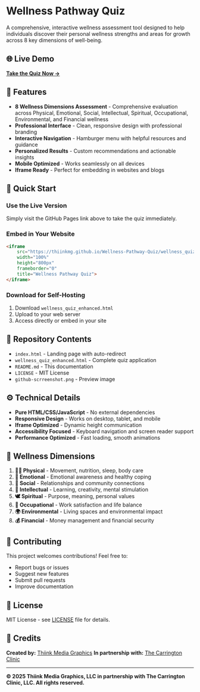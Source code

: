 # Wellness Pathway Quiz

A comprehensive, interactive wellness assessment tool designed to help individuals discover their personal wellness strengths and areas for growth across 8 key dimensions of well-being.


## 🌐 Live Demo

**[Take the Quiz Now →](https://thiinkmg.github.io/Wellness-Pathway-Quiz/wellness_quiz_enhanced.html)**

## 🌟 Features

- **8 Wellness Dimensions Assessment** - Comprehensive evaluation across Physical, Emotional, Social, Intellectual, Spiritual, Occupational, Environmental, and Financial wellness
- **Professional Interface** - Clean, responsive design with professional branding
- **Interactive Navigation** - Hamburger menu with helpful resources and guidance
- **Personalized Results** - Custom recommendations and actionable insights
- **Mobile Optimized** - Works seamlessly on all devices
- **Iframe Ready** - Perfect for embedding in websites and blogs

## 🚀 Quick Start

### Use the Live Version
Simply visit the GitHub Pages link above to take the quiz immediately.

### Embed in Your Website
```html
<iframe
    src="https://thiinkmg.github.io/Wellness-Pathway-Quiz/wellness_quiz_enhanced.html"
    width="100%"
    height="800px"
    frameborder="0"
    title="Wellness Pathway Quiz">
</iframe>
```

### Download for Self-Hosting
1. Download `wellness_quiz_enhanced.html`
2. Upload to your web server
3. Access directly or embed in your site

## 📁 Repository Contents

- `index.html` - Landing page with auto-redirect
- `wellness_quiz_enhanced.html` - Complete quiz application
- `README.md` - This documentation
- `LICENSE` - MIT License
- `github-scrreenshot.png` - Preview image

## ⚙️ Technical Details

- **Pure HTML/CSS/JavaScript** - No external dependencies
- **Responsive Design** - Works on desktop, tablet, and mobile
- **Iframe Optimized** - Dynamic height communication
- **Accessibility Focused** - Keyboard navigation and screen reader support
- **Performance Optimized** - Fast loading, smooth animations

## 🎯 Wellness Dimensions

1. **🏃‍♀️ Physical** - Movement, nutrition, sleep, body care
2. **💙 Emotional** - Emotional awareness and healthy coping
3. **👥 Social** - Relationships and community connections
4. **🧠 Intellectual** - Learning, creativity, mental stimulation
5. **🕊️ Spiritual** - Purpose, meaning, personal values
6. **💼 Occupational** - Work satisfaction and life balance
7. **🌍 Environmental** - Living spaces and environmental impact
8. **💰 Financial** - Money management and financial security

## 🤝 Contributing

This project welcomes contributions! Feel free to:
- Report bugs or issues
- Suggest new features
- Submit pull requests
- Improve documentation

## 📄 License

MIT License - see [LICENSE](LICENSE) file for details.

## 👥 Credits

**Created by:** [Thiink Media Graphics](https://www.thiinkmediagraphics.com/)
**In partnership with:** [The Carrington Clinic](https://www.thecarringtonclinic.com/)

---

**© 2025 Thiink Media Graphics, LLC in partnership with The Carrington Clinic, LLC. All rights reserved.**
